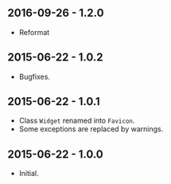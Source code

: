 2016-09-26 - 1.2.0
------------------
* Reformat

2015-06-22 - 1.0.2
------------------
* Bugfixes.

2015-06-22 - 1.0.1
------------------
* Class `Widget` renamed into `Favicon`.
* Some exceptions are replaced by warnings.

2015-06-22 - 1.0.0
------------------
* Initial.
